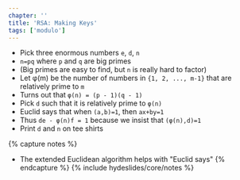 ```yaml
---
chapter: ''
title: 'RSA: Making Keys'
tags: ['modulo']
---
```


<ul>
  <li class="fragment"><div class="deflate">Pick three enormous numbers <code>e</code>, <code>d</code>, <code>n</code></div></li>
  <li class="fragment"><div class="deflate"><code>n=pq</code> where <code>p</code> and <code>q</code> are big primes</div></li>
  <li class="fragment"><div class="deflate">(Big primes are easy to find, but <code>n</code> is really hard to factor)</div></li>
  <li class="fragment"><div class="deflate">Let φ(m) be the number of numbers in <code>{1, 2, ..., m-1}</code> that are relatively prime to <code>m</code></div></li>
  <li class="fragment"><div class="deflate">Turns out that <code>φ(n) = (p - 1)(q - 1)</code></div></li>
  <li class="fragment"><div class="deflate">Pick <code>d</code> such that it is relatively prime to <code>φ(n)</code></div></li>
  <li class="fragment"><div class="deflate">Euclid says that when <code>(a,b)=1</code>, then <code>ax+by=1</code></div></li>
  <li class="fragment"><div class="deflate">Thus <code>de - φ(n)f = 1</code> because we insist that <code>(φ(n),d)=1</code></div></li>
  <li class="fragment"><div class="deflate">Print <code>d</code> and <code>n</code> on tee shirts</div></li>
</ul>


{% capture notes %}
* The extended Euclidean algorithm helps with "Euclid says"
{% endcapture %}
{% include hydeslides/core/notes %}
